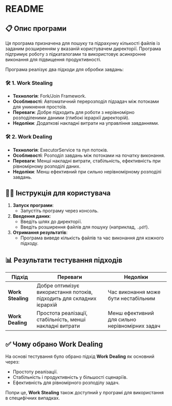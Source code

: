 # README

## 📋 Опис програми

Ця програма призначена для пошуку та підрахунку кількості файлів із заданим розширенням у вказаній користувачем директорії. Програма підтримує роботу з підкаталогами та використовує асинхронне виконання для підвищення продуктивності.

Програма реалізує два підходи для обробки завдань:

### 🛠️ 1. Work Stealing

- **Технологія**: Fork/Join Framework.
- **Особливості**: Автоматичний перерозподіл підзадач між потоками для уникнення простоїв.
- **Переваги**: Добре підходить для роботи з нерівномірно розподіленими даними (глибокі ієрархії директорій).
- **Недоліки**: Додаткові накладні витрати на управління завданнями.

### 🛠️ 2. Work Dealing

- **Технологія**: ExecutorService та пул потоків.
- **Особливості**: Розподіл завдань між потоками на початку виконання.
- **Переваги**: Менші накладні витрати, стабільність, ефективність при рівномірному розподілі даних.
- **Недоліки**: Менш ефективний при сильно нерівномірному розподілі завдань.

## 🧑‍💻 Інструкція для користувача

1. **Запуск програми**:
   - Запустіть програму через консоль.
2. **Введення даних**:
   - Введіть шлях до директорії.
   - Введіть розширення файлів для пошуку (наприклад, `.pdf`).
3. **Отримання результатів**:
   - Програма виведе кількість файлів та час виконання для кожного підходу.

## 📊 Результати тестування підходів

| Підхід           | Переваги                                                                      | Недоліки                                      |
|------------------|-------------------------------------------------------------------------------|----------------------------------------------|
| **Work Stealing** | Добре оптимізує використання потоків, підходить для складних ієрархій         | Час виконання може бути нестабільним         |
| **Work Dealing**  | Простота реалізації, стабільність, менші накладні витрати                     | Менш ефективний для сильно нерівномірних задач |

## ✅ Чому обрано Work Dealing

На основі тестування було обрано підхід **Work Dealing** як основний через:

- Простоту реалізації.
- Стабільність і продуктивність у більшості сценаріїв.
- Ефективність для рівномірного розподілу задач.

Попри це, **Work Stealing** також доступний у програмі для використання в специфічних випадках.



